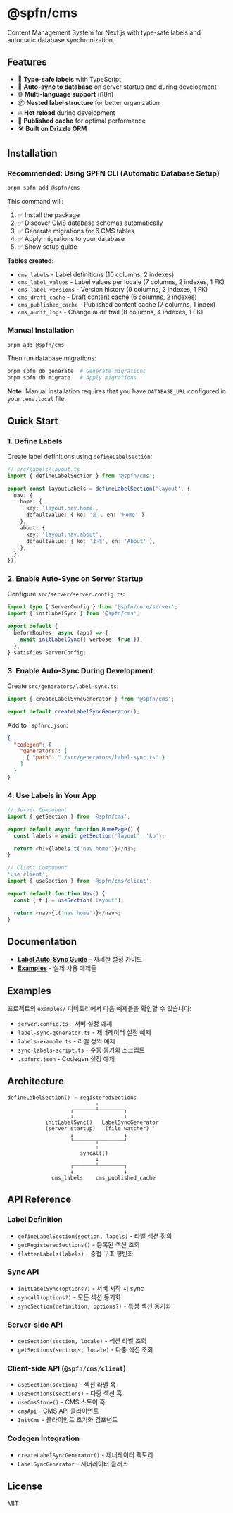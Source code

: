# @spfn/cms

Content Management System for Next.js with type-safe labels and automatic database synchronization.

## Features

- 🎯 **Type-safe labels** with TypeScript
- 🔄 **Auto-sync to database** on server startup and during development
- 🌐 **Multi-language support** (i18n)
- 📦 **Nested label structure** for better organization
- 🔥 **Hot reload** during development
- 💾 **Published cache** for optimal performance
- 🛠️ **Built on Drizzle ORM**

## Installation

### Recommended: Using SPFN CLI (Automatic Database Setup)

```bash
pnpm spfn add @spfn/cms
```

This command will:
1. ✅ Install the package
2. ✅ Discover CMS database schemas automatically
3. ✅ Generate migrations for 6 CMS tables
4. ✅ Apply migrations to your database
5. ✅ Show setup guide

**Tables created:**
- `cms_labels` - Label definitions (10 columns, 2 indexes)
- `cms_label_values` - Label values per locale (7 columns, 2 indexes, 1 FK)
- `cms_label_versions` - Version history (9 columns, 2 indexes, 1 FK)
- `cms_draft_cache` - Draft content cache (6 columns, 2 indexes)
- `cms_published_cache` - Published content cache (7 columns, 1 index)
- `cms_audit_logs` - Change audit trail (8 columns, 4 indexes, 1 FK)

### Manual Installation

```bash
pnpm add @spfn/cms
```

Then run database migrations:

```bash
pnpm spfn db generate  # Generate migrations
pnpm spfn db migrate   # Apply migrations
```

**Note:** Manual installation requires that you have `DATABASE_URL` configured in your `.env.local` file.

## Quick Start

### 1. Define Labels

Create label definitions using `defineLabelSection`:

```typescript
// src/labels/layout.ts
import { defineLabelSection } from '@spfn/cms';

export const layoutLabels = defineLabelSection('layout', {
  nav: {
    home: {
      key: 'layout.nav.home',
      defaultValue: { ko: '홈', en: 'Home' },
    },
    about: {
      key: 'layout.nav.about',
      defaultValue: { ko: '소개', en: 'About' },
    },
  },
});
```

### 2. Enable Auto-Sync on Server Startup

Configure `src/server/server.config.ts`:

```typescript
import type { ServerConfig } from '@spfn/core/server';
import { initLabelSync } from '@spfn/cms';

export default {
  beforeRoutes: async (app) => {
    await initLabelSync({ verbose: true });
  },
} satisfies ServerConfig;
```

### 3. Enable Auto-Sync During Development

Create `src/generators/label-sync.ts`:

```typescript
import { createLabelSyncGenerator } from '@spfn/cms';

export default createLabelSyncGenerator();
```

Add to `.spfnrc.json`:

```json
{
  "codegen": {
    "generators": [
      { "path": "./src/generators/label-sync.ts" }
    ]
  }
}
```

### 4. Use Labels in Your App

```typescript
// Server Component
import { getSection } from '@spfn/cms';

export default async function HomePage() {
  const labels = await getSection('layout', 'ko');

  return <h1>{labels.t('nav.home')}</h1>;
}
```

```typescript
// Client Component
'use client';
import { useSection } from '@spfn/cms/client';

export default function Nav() {
  const { t } = useSection('layout');

  return <nav>{t('nav.home')}</nav>;
}
```

## Documentation

- **[Label Auto-Sync Guide](./LABEL_SYNC_GUIDE.md)** - 자세한 설정 가이드
- **[Examples](./examples/)** - 실제 사용 예제들

## Examples

프로젝트의 `examples/` 디렉토리에서 다음 예제들을 확인할 수 있습니다:

- `server.config.ts` - 서버 설정 예제
- `label-sync-generator.ts` - 제너레이터 설정 예제
- `labels-example.ts` - 라벨 정의 예제
- `sync-labels-script.ts` - 수동 동기화 스크립트
- `.spfnrc.json` - Codegen 설정 예제

## Architecture

```
defineLabelSection() → registeredSections
                            ↓
                    ┌───────┴────────┐
                    ↓                ↓
            initLabelSync()   LabelSyncGenerator
            (server startup)   (file watcher)
                    ↓                ↓
                    └───────┬────────┘
                            ↓
                       syncAll()
                            ↓
                    ┌───────┴────────┐
                    ↓                ↓
              cms_labels    cms_published_cache
```

## API Reference

### Label Definition

- `defineLabelSection(section, labels)` - 라벨 섹션 정의
- `getRegisteredSections()` - 등록된 섹션 조회
- `flattenLabels(labels)` - 중첩 구조 평탄화

### Sync API

- `initLabelSync(options?)` - 서버 시작 시 sync
- `syncAll(options?)` - 모든 섹션 동기화
- `syncSection(definition, options?)` - 특정 섹션 동기화

### Server-side API

- `getSection(section, locale)` - 섹션 라벨 조회
- `getSections(sections, locale)` - 다중 섹션 조회

### Client-side API (`@spfn/cms/client`)

- `useSection(section)` - 섹션 라벨 훅
- `useSections(sections)` - 다중 섹션 훅
- `useCmsStore()` - CMS 스토어 훅
- `cmsApi` - CMS API 클라이언트
- `InitCms` - 클라이언트 초기화 컴포넌트

### Codegen Integration

- `createLabelSyncGenerator()` - 제너레이터 팩토리
- `LabelSyncGenerator` - 제너레이터 클래스

## License

MIT